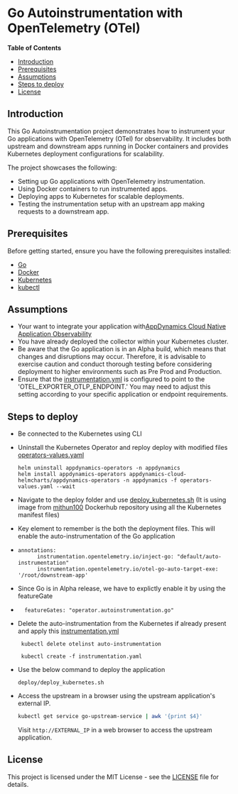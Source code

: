 # Go Autoinstrumentation with OpenTelemetry (OTel)

**Table of Contents**
- [Introduction](#introduction)
- [Prerequisites](#prerequisites)
- [Assumptions](#assumptions)
- [Steps to deploy](#steps-to-deploy)
- [License](#license)

## Introduction

This Go Autoinstrumentation project demonstrates how to instrument your Go applications with OpenTelemetry (OTel) for observability. It includes both upstream and downstream apps running in Docker containers and provides Kubernetes deployment configurations for scalability.

The project showcases the following:

- Setting up Go applications with OpenTelemetry instrumentation.
- Using Docker containers to run instrumented apps.
- Deploying apps to Kubernetes for scalable deployments.
- Testing the instrumentation setup with an upstream app making requests to a downstream app.

## Prerequisites

Before getting started, ensure you have the following prerequisites installed:

- [Go](https://golang.org/doc/install)
- [Docker](https://docs.docker.com/get-docker/)
- [Kubernetes](https://kubernetes.io/docs/setup/)
- [kubectl](https://kubernetes.io/docs/tasks/tools/install-kubectl/)

## Assumptions
- Your want to integrate your application with[AppDynamics Cloud Native Application Observability](https://docs.appdynamics.com/fso/cloud-native-app-obs/en)
- You have already deployed the collector within your Kubernetes cluster.
- Be aware that the Go application is in an Alpha build, which means that changes and disruptions may occur. Therefore, it is advisable to exercise caution and conduct thorough testing before considering deployment to higher environments such as Pre Prod and Production.
- Ensure that the [instrumentation.yml](associated_files/instrumentation.yaml)  is configured to point to the 'OTEL_EXPORTER_OTLP_ENDPOINT.' You may need to adjust this setting according to your specific application or endpoint requirements.


## Steps to deploy
- Be connected to the Kubernetes using CLI
- Uninstall the Kubernetes Operator and reploy deploy with modified files [operators-values.yaml](associated_files/operators-values.yaml)
   ```
   helm uninstall appdynamics-operators -n appdynamics
   helm install appdynamics-operators appdynamics-cloud-helmcharts/appdynamics-operators -n appdynamics -f operators-values.yaml --wait

  ```


- Navigate to the deploy folder and use [deploy_kubernetes.sh](deploy/deploy_kubernetes.sh) (It is using image from [mithun100](https://hub.docker.com/r/mithun100) Dockerhub repository using all the Kubernetes manifest files)
- Key element to remember is the both the deployment files. This will enable the auto-instrumentation of the Go application
- 
  ```
  annotations:
        instrumentation.opentelemetry.io/inject-go: "default/auto-instrumentation" 
        instrumentation.opentelemetry.io/otel-go-auto-target-exe: '/root/downstream-app'
  ```
- Since Go is in Alpha release, we have to explictly enable it by using the featureGate
- 
  ```  featureGates: "operator.autoinstrumentation.go"```

- Delete the auto-instrumentation  from the Kubernetes if already present and apply this   [instrumentation.yml](associated_files/instrumentation.yaml)
  ```
   kubectl delete otelinst auto-instrumentation

   kubectl create -f instrumentation.yaml

  ```
  
- Use the below command to deploy the application

  ```
  deploy/deploy_kubernetes.sh
  ```
- Access the upstream in a browser using the upstream application's external IP.

   ```sh
   kubectl get service go-upstream-service | awk '{print $4}'
   ```

   Visit `http://EXTERNAL_IP` in a web browser to access the upstream application.
   
## License
This project is licensed under the MIT License - see the  [LICENSE](LICENSE) file for details.


